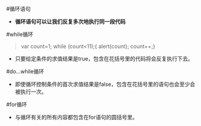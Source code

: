 #循环语句
- **循环语句可以让我们反复多次地执行同一段代码**

#while循环
> var count=1;
while (count<11);{
    alert(count);
    count++;}
- 只要给定条件的求值结果是true，包含在花括号里的代码将会反复执行下去。

#do...while循环
- 即使循环控制条件的首次求值结果是false，包含在花括号里的语句也会至少会被执行一次。


#for循环
- 与循环有关的所有内容都包含在for语句的圆括号里。